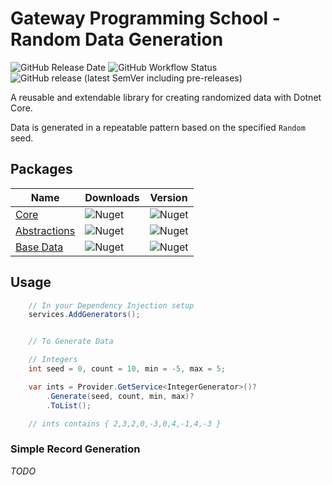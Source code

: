 # Gateway Programming School - Random Data Generation

![GitHub Release Date](https://img.shields.io/github/release-date/gatewayprogrammingschool/RandomDataGeneration?style=flat-square) ![GitHub Workflow Status](https://img.shields.io/github/workflow/status/gatewayprogrammingschool/randomdatageneration/.NET%20Core?style=flat-square) ![GitHub release (latest SemVer including pre-releases)](https://img.shields.io/github/v/release/gatewayprogrammingschool/randomdatageneration?include_prereleases&sort=semver&style=flat-square)

A reusable and extendable library for creating randomized data with Dotnet Core.

Data is generated in a repeatable pattern based on the specified `Random` seed.

## Packages

Name | Downloads | Version |
-----|-------|------|
[Core](https://www.nuget.org/packages/GPS.RandomDataGenerator) | ![Nuget](https://img.shields.io/nuget/dt/GPS.RandomDataGenerator?label=downloads&style=flat-square) | ![Nuget](https://img.shields.io/nuget/vpre/GPS.RandomDataGenerator?label=version&style=flat-square) |
[Abstractions](https://www.nuget.org/packages/GPS.RandomDataGenerator.Abstractions) | ![Nuget](https://img.shields.io/nuget/dt/GPS.RandomDataGenerator.Abstractions?label=downloads&style=flat-square) | ![Nuget](https://img.shields.io/nuget/vpre/GPS.RandomDataGenerator.Abstractions?label=version&style=flat-square) |
[Base Data](https://www.nuget.org/packages/GPS.RandomDataGenerator.BaseData) | ![Nuget](https://img.shields.io/nuget/dt/GPS.RandomDataGenerator.BaseData?label=downloads&style=flat-square) | ![Nuget](https://img.shields.io/nuget/vpre/GPS.RandomDataGenerator.BaseData?label=version&style=flat-square) |

## Usage

```csharp
    // In your Dependency Injection setup
    services.AddGenerators();


    // To Generate Data

    // Integers
    int seed = 0, count = 10, min = -5, max = 5;

    var ints = Provider.GetService<IntegerGenerator>()?
        .Generate(seed, count, min, max)?
        .ToList();

    // ints contains { 2,3,2,0,-3,0,4,-1,4,-3 }
```

### Simple Record Generation

_TODO_
